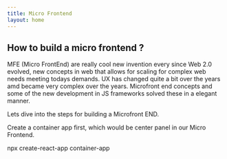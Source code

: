 ```yaml
---
title: Micro Frontend
layout: home
---
```



## How to build a micro frontend ?

MFE (Micro FrontEnd) are really cool new invention every since Web 2.0 evolved, new concepts in web that allows for scaling for complex web needs meeting todays demands. UX has changed quite a bit over the years amd became very complex over the years. Microfront end concepts and some of the new development in JS frameworks solved these in a elegant manner.

Lets dive into the steps for building a Microfront END.



Create a container app first, which would be center panel in our Micro Frontend.

npx create-react-app container-app

